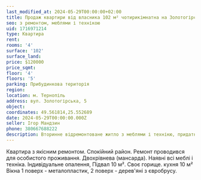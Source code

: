 ```yaml
---
last_modified_at: 2024-05-29T00:00:00+02:00
title: Продаж квартири від власника 102 м² чотирикімнатна на Золотогірській
seo: з ремонтом, меблями і технікою
uid: 1716971214
type: Квартира
rent:
rooms: '4'
surface: '102'
surface_land:
price: $120000
price_sqmt:
floor: '4'
floors: '5'
parking: Прибудинкова територія
region:
location: м. Тернопіль
address: вул. Золотогірська, 5
object:
coordinates: 49.561814,25.552689
date: 2024-05-29T00:00:00.000Z
seller: Ігор Мандзин
phone: 380667688222
description: Вторинне відремонтоване житло з меблями і технікю, придатне і готове для проживання
---
```


Квартира з якісним ремонтом. Спокійний район. Ремонт проводився для особистого проживання. Двохрівнева (мансарда). Наявні всі меблі і техніка. Індивідуальне опалення, Підвал 10 м². Своє горище. кухня 10 м² Вікна 1 поверх - металопластик, 2 поверх - дерев'яні з євробрусу.
